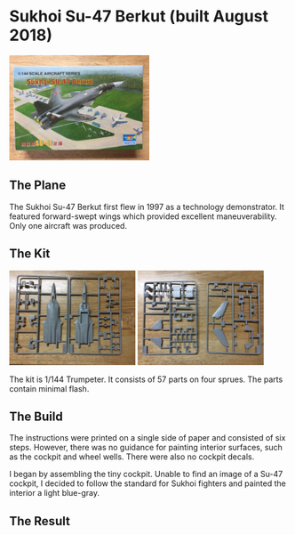 # Sukhoi Su-47 Berkut (built August 2018)
<img src="IMG_1363[1].JPG" alt="Su-47" width="50%" height="50%" class="center">

## The Plane
The Sukhoi Su-47 Berkut first flew in 1997 as a technology demonstrator. It featured forward-swept wings which provided excellent maneuverability. Only one aircraft was produced. 

## The Kit
<img src="su47sprues02.JPG" alt="sprues" width="45%" height="45%" class="center"> <img src="su47sprues01.JPG" alt="sprues" width="45%" height="45%" class="center">

The kit is 1/144 Trumpeter. It consists of 57 parts on four sprues. The parts contain minimal flash.

## The Build
The instructions were printed on a single side of paper and consisted of six steps. However, there was no guidance for painting interior surfaces, such as the cockpit and wheel wells. There were also no cockpit decals. 

I began by assembling the tiny cockpit. Unable to find an image of a Su-47 cockpit, I decided to follow the standard for Sukhoi fighters and painted the interior a light blue-gray.

## The Result


